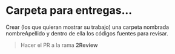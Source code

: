 # Carpeta para entregas...

Crear (los que quieran mostrar su trabajo) una carpeta nombrada nombreApellido y dentro de ella los códigos fuentes para revisar.

> Hacer el PR a la rama **2Review**
